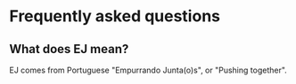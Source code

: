 # Frequently asked questions

## What does EJ mean?

EJ comes from Portuguese "Empurrando Junta(o)s", or "Pushing together".
